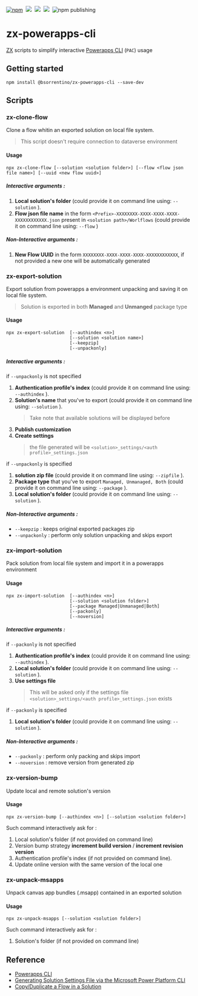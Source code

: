 [![npm](https://img.shields.io/npm/v/@bsorrentino/zx-powerapps-cli.svg)](https://www.npmjs.com/package/@bsorrentino/zx-powerapps-cli)&nbsp;
<img src="https://img.shields.io/github/forks/bsorrentino/zx-powerapps-cli.svg">&nbsp;
<img src="https://img.shields.io/github/stars/bsorrentino/zx-powerapps-cli.svg">&nbsp;
<a href="https://github.com/bsorrentino/zx-powerapps-cli/issues">
<img src="https://img.shields.io/github/issues/bsorrentino/zx-powerapps-cli.svg"></a>&nbsp;
![npm publishing](https://github.com/bsorrentino/zx-powerapps-cli/actions/workflows/npm-publish.yml/badge.svg)

# zx-powerapps-cli

[ZX] scripts to simplify interactive [Powerapps CLI] (`PAC`) usage

## Getting started 

```
npm install @bsorrentino/zx-powerapps-cli --save-dev
```

## Scripts

### zx-clone-flow

Clone a flow whitin an exported solution on local file system.
> This script doesn't require connection to dataverse environment

#### Usage 
```
npx zx-clone-flow [--solution <solution folder>] [--flow <flow json file name>] [--uuid <new flow uuid>]
```
##### Interactive arguments :
1. **Local solution's folder** (could provide it on command line using: `--solution` ).  
1. **Flow json file name** in the form `<Prefix>-XXXXXXXX-XXXX-XXXX-XXXX-XXXXXXXXXXXX.json` present in `<solution path>/Worlflows` (could provide it on command line using: `--flow` )

##### Non-Interactive arguments :
1. **New Flow UUID** in the form `XXXXXXXX-XXXX-XXXX-XXXX-XXXXXXXXXXXX`, if not provided a new one will be automatically generated

### zx-export-solution
Export solution from powerapps a environment unpacking and saving it on local file system.
> Solution is exported in both **Managed** and **Unmanged** package type

#### Usage 
```
npx zx-export-solution  [--authindex <n>] 
                        [--solution <solution name>] 
                        [--keepzip]
                        [--unpackonly]
```
##### Interactive arguments :
if `--unpackonly` is not specified
   1. **Authentication profile's index** (could provide it on command line using: `--authindex` ).
   1. **Solution's name** that you've to export (could provide it on command line using: `--solution` ). 
      > Take note that available solutions will be displayed before
   1. **Publish customization**
   1. **Create settings**
      > the file generated will be `<solution>_settings/<auth profile>_settings.json`

if `--unpackonly` is specified    
   1. **solution zip file** (could provide it on command line using: `--zipfile` ).
   1. **Package type** that you've to export `Managed, Unmanaged, Both` (could provide it on command line using: `--package` ). 
   1. **Local solution's folder** (could provide it on command line using: `--solution` ). 
##### Non-Interactive arguments :
* `--keepzip` : keeps original exported packages zip
* `--unpackonly` : perform only solution unpacking and skips export 

### zx-import-solution
Pack solution from local file system and import it in a powerapps environment 

#### Usage 
```
npx zx-import-solution  [--authindex <n>] 
                        [--solution <solution folder>] 
                        [--package Managed|Unmanaged|Both] 
                        [--packonly]
                        [--noversion]
```
##### Interactive arguments :

if `--packonly` is not specified
   1. **Authentication profile's index** (could provide it on command line using: `--authindex` ).
   1. **Local solution's folder** (could provide it on command line using: `--solution` ). 
   1. **Use settings file**
      > This will be asked only if the settings file `<solution>_settings/<auth profile>_settings.json` exists 

if `--packonly` is specified
   1. **Local solution's folder** (could provide it on command line using: `--solution` ). 

##### Non-Interactive arguments :
* `--packonly` : perform only packing and skips import 
* `--noversion` : remove version from generated zip 

### zx-version-bump
Update local and remote solution's version

#### Usage 
```
npx zx-version-bump [--authindex <n>] [--solution <solution folder>]
```
Such command interactively ask for :
1. Local solution's folder (if not provided on command line) 
1. Version bump strategy **increment build version** / **increment revision version**
1. Authentication profile's index (if not provided on command line).
1. Update online version with the same version of the local one

### zx-unpack-msapps
Unpack canvas app bundles (.msapp) contained in an exported solution

#### Usage 
```
npx zx-unpack-msapps [--solution <solution folder>]
```
Such command interactively ask for :
1. Solution's folder (if not provided on command line) 

## Reference 

* [Powerapps CLI](https://docs.microsoft.com/en-us/power-apps/developer/data-platform/powerapps-cli#common-commands)
* [Generating Solution Settings File via the Microsoft Power Platform CLI](https://crmchap.co.uk/generating-solution-settings-file-via-the-microsoft-power-platform-cli/)
* [Copy/Duplicate a Flow in a Solution]

[Powerapps CLI]: https://docs.microsoft.com/en-us/power-apps/developer/data-platform/powerapps-cli#common-commands
[ZX]: https://www.npmjs.com/package/zx
[Powerapps CLI (pac)]: https://docs.microsoft.com/en-us/powerapps/developer/data-platform/powerapps-cli
[Copy/Duplicate a Flow in a Solution]: https://powerusers.microsoft.com/t5/Building-Flows/Copy-Duplicate-a-Flow-in-a-Solution/td-p/487483